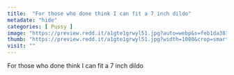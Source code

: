 ```yaml
---
title:  "For those who done think I can fit a 7 inch dildo"
metadate: "hide"
categories: [ Pussy ]
image: "https://preview.redd.it/a1gte1grwyl51.jpg?auto=webp&s=feb1da3818f3ef8ddf67ba888cfd1607b90b7d82"
thumb: "https://preview.redd.it/a1gte1grwyl51.jpg?width=1080&crop=smart&auto=webp&s=c1d1f9d461e0bf007d94c0175e1e499425ad5955"
visit: ""
---
```

For those who done think I can fit a 7 inch dildo

